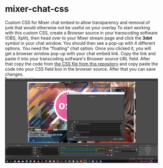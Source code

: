 # mixer-chat-css
Custom CSS for Mixer chat embed to allow transparency and removal of junk that would otherwise not be useful on your overlay
To start working with this custom CSS, create a Browser source in your transcoding software (OBS, Xplit), then head over to your Mixer stream page and click the **3dot** symbol in your chat window.
You should then see a pop-up with 4 different options. You need the "floating" chat option. Once you clicked it, you will get a browser window pop-up with your chat embed link. Copy the link and paste it into your transcoding sotfware's Broswer source URL field.
After that copy the code from [the CSS file from this repository](https://github.com/KatouMegumi-osu/mixer-chat-css/blob/master/chat.css) and copy paste the code into your CSS field box in the browser source. After that you can save changes. 
![Demo screenshot](https://github.com/KatouMegumi-osu/mixer-chat-css/raw/master/2018-06-30_23-08-56.png)
